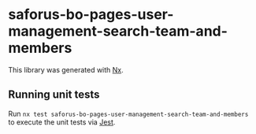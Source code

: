 # saforus-bo-pages-user-management-search-team-and-members

This library was generated with [Nx](https://nx.dev).

## Running unit tests

Run `nx test saforus-bo-pages-user-management-search-team-and-members` to execute the unit tests via [Jest](https://jestjs.io).
